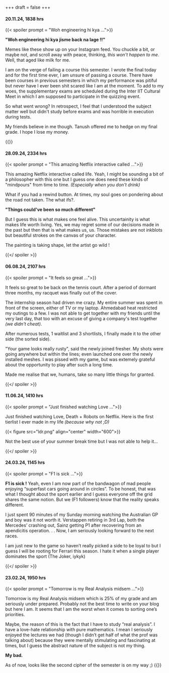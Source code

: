 +++
draft = false
+++

#### 20.11.24, 1838 hrs

{{< spoiler prompt = "Woh engineering hi kya ...">}}
<p>
<b>"Woh engineering hi kya jisme back na lage !!"</b>
<p>

<p>
Memes like these show up on your Instagram feed. You chuckle a bit, or maybe not, and scroll away with peace, thinking, <i
>this won't happen to me</i>. Well, that aged like milk for me.
</p>

<p>
I am on the verge of failing a course this semester. I wrote the final today and for the first time ever, I am unsure of passing a course. There have been courses in previous semesters in which my performance was pitiful but never have I ever been shit scared like I am at the moment. To add to my woes, the supplementary exams are scheduled during the Inter IIT Cultural Meet in which I am supposed to participate in the quizzing event. 
</p>

<p>
So what went wrong? In retrospect, I feel that I understood the subject matter well but didn't study before exams and was horrible in execution during tests. 
</p>

<p>My friends believe in me though. Tanush offered me to hedge on my final grade. I hope I lose my money.</p>
{{</ spoiler >}}

#### 28.09.24, 2334 hrs

{{< spoiler prompt = "This amazing Netflix interactive called ...">}}

<p>
This amazing Netflix interactive called life. Yeah, I might be sounding a bit of a philosopher with this one but I guess one does need these kinds of "mindpours" from time to time. <i>(Especially when you don't drink)</i>
</p>

<p>
What if you had a rewind button. At times, my soul goes on pondering about the road not taken. The what ifs?. 
</p>

<p>
<b>"Things could've been so much different"</b>
</p>

<p>
But I guess this is what makes one feel alive. This uncertainity is what makes life worth living. Yes, we may regret some of our decisions made in the past but then that is what makes us, us. Those mistakes are not inkblots but beautiful strokes on the canvas of your character.
</p>

The painting is taking shape, let the artist go wild !


{{</ spoiler >}}

#### 06.08.24, 2107 hrs

{{< spoiler prompt = "It feels so great ...">}}

<p>
It feels so great to be back on the tennis court. After a period of dormant three months, my racquet was finally out of the cover. 
</p>
<p>
The internship season had driven me crazy. My entire summer was spent in front of the screen, either of TV or my laptop. Ahmedabad heat restricted my outings to a few. I was not able to get together with my friends until the very last day, that too with an excuse of giving a company's test together <i>(we didn't cheat)</i>.
</p>
<p>
After numerous tests, 1 waitlist and 3 shortlists, I finally made it to the other side (the sorted side). 
</p>
<p>
"Your game looks really rusty", said the newly joined fresher. My shots were going anywhere but within the lines; even launched one over the newly installed meshes. I was pissed with my game, but was extemely grateful about the opportunity to play after such a long time.
</p>

Made me realise that we, humans, take so many little things for granted.

{{</ spoiler >}}

#### 11.06.24, 1410 hrs

{{< spoiler prompt = "Just finished watching Love ...">}}
<p>
Just finished watching Love, Death + Robots on Netflix. Here is the first tierlist I ever made in my life <i>(because why not ;D)</i>
</p>

{{< figure src="ldr.png" align="center" width="600">}}

Not the best use of your summer break time but I was not able to help it...

{{</ spoiler >}}

#### 24.03.24, 1145 hrs

{{< spoiler prompt = "F1 is sick ...">}}
<p>
<b>F1 is sick !</b> Yeah, even I am now part of the bandwagon of mad people enjoying “superfast cars going around in circles”. To be honest, that was what I thought about the sport earlier and I guess everyone off the grid shares the same notion. But we (F1 followers) know that the reality speaks different.
</p>
<p>
I just spent 90 minutes of my Sunday morning watching the Australian GP and boy was it not worth it. Verstappen retiring in 3rd Lap, both the Mercedes’ crashing out, Sainz getting P1 after recovering from an apendicitis operation. . . Now, I am seriously looking forward to the next races.
</p>

I am just new to the game so haven’t really picked a side to be loyal to but I guess I will be rooting for Ferrari this season. I hate it when a single player dominates the sport (The Joker, iykyk)

{{</ spoiler >}}

#### 23.02.24, 1950 hrs

{{< spoiler prompt = "Tomorrow is my Real Analysis midsem ...">}}
<p>
Tomorrow is my Real Analysis midsem which is 25% of my grade and am seriously under prepared. Probably not the best time to write on your blog but here I am. It seems that I am the worst when it comes to sorting one’s priorities.
</p>
<p>
Maybe, the reason of this is the fact that I have to study “real analysis”. I have a love-hate relationship with pure mathematics. I mean I seriously enjoyed the lectures we had (though I didn’t get half of what the prof was talking about) because they were mentally stimulating and fascinating at times, but I guess the abstract nature of the subject is not my thing.
</p>
<p>
<b>My bad.</b>
</p>
As of now, looks like the second cipher of the semester is on my way ;)
{{</ spoiler >}}

